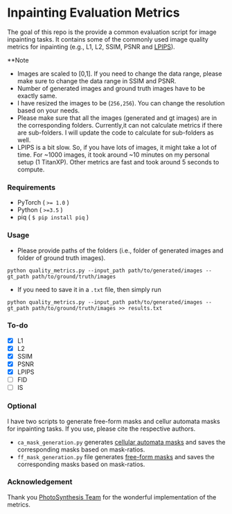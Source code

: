# Inpainting Evaluation Metrics
The goal of this repo is the provide a common evaluation script for image inpainting tasks. It contains some of the commonly used image quality metrics for inpainting (e.g., L1, L2, SSIM, PSNR and [LPIPS](https://github.com/richzhang/PerceptualSimilarity)). 

**Note
- Images are scaled to [0,1]. If you need to change the data range, please make sure to change the data range in SSIM and PSNR.
- Number of generated images and ground truth images have to be exactly same. 
- I have resized the images to be (`256,256`). You can change the resolution based on your needs.
- Please make sure that all the images (generated and gt images) are in the corresponding folders. Currently,it can not calculate metrics if there are sub-folders. I will update the code to calculate for sub-folders as well. 
- LPIPS is a bit slow. So, if you have lots of images, it might take a lot of time. For ~1000 images, it took around ~10 minutes on my personal setup (1 TitanXP). Other metrics are fast and took around 5 seconds to compute. 

### Requirements
- PyTorch ( `>= 1.0` )
- Python ( `>=3.5` )
- piq ( `$ pip install piq` )

### Usage

- Please provide paths of the folders (i.e., folder of generated images and folder of ground truth images).

`python quality_metrics.py --input_path path/to/generated/images --gt_path path/to/ground/truth/images`

- If you need to save it in a `.txt` file, then simply run

`python quality_metrics.py --input_path path/to/generated/images --gt_path path/to/ground/truth/images >> results.txt`

### To-do
- [x] L1
- [x] L2
- [x] SSIM
- [x] PSNR
- [x] LPIPS
- [ ] FID
- [ ] IS

### Optional
I have two scripts to generate free-form masks and cellur automata masks for inpainting tasks. If you use, please cite the respective authors.
- `ca_mask_generation.py` generates [cellular automata masks](https://arxiv.org/abs/2010.01110) and saves the corresponding masks based on mask-ratios. 
- `ff_mask_generation.py` file generates [free-form masks](https://github.com/JiahuiYu/generative_inpainting) and saves the corresponding masks based on mask-ratios.

### Acknowledgement
Thank you [PhotoSynthesis Team](https://github.com/photosynthesis-team/piq) for the wonderful implementation of the metrics.
